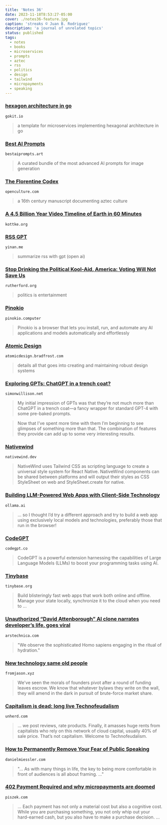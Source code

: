 ```yaml
---
title: 'Notes 36'
date: 2023-11-18T8:53:27-05:00
cover: ./notes36-feature.jpg
caption: 'streaks © Juan B. Rodriguez'
description: 'a journal of unrelated topics'
status: published
tags:
  - notes
  - books
  - microservices
  - prompts
  - aztec
  - rss
  - politics
  - design
  - tailwind
  - micropayments
  - speaking
---
```


### [hexagon architecture in go](https://gokit.io)

`gokit.io`

> a template for microservices implementing hexagonal architecture in go

### [Best AI Prompts](https://bestaiprompts.art/)

`bestaiprompts.art`

> A curated bundle of the most advanced AI prompts for image generation

### [The Florentine Codex](https://www.openculture.com/2023/11/explore-the-florentine-codex-a-brilliant-16th-century-manuscript-documenting-aztec-culture.html)

`openculture.com`

> a 16th century manuscript documenting aztec culture

### [A 4.5 Billion Year Video Timeline of Earth in 60 Minutes](https://kottke.org/23/11/a-45-billion-year-video-timeline-of-earth-in-60-minutes)

`kottke.org`

### [RSS GPT](https://yinan.me/rss-gpt-manual-en.html)

`yinan.me`

> summarize rss with gpt (open ai)

### [Stop Drinking the Political Kool-Aid, America: Voting Will Not Save Us](https://www.rutherford.org/publications_resources/john_whiteheads_commentary/stop_drinking_the_political_kool_aid_america_voting_will_not_save_us)

`rutherford.org`

> politics is entertainment

### [Pinokio](https://pinokio.computer)

`pinokio.computer`

> Pinokio is a browser that lets you install, run, and automate any AI applications and models automatically and effortlessly

### [Atomic Design](https://atomicdesign.bradfrost.com/)

`atomicdesign.bradfrost.com`

> details all that goes into creating and maintaining robust design systems

### [Exploring GPTs: ChatGPT in a trench coat?](https://simonwillison.net/2023/Nov/15/gpts/)

`simonwillison.net`

> My initial impression of GPTs was that they’re not much more than ChatGPT in a trench coat—a fancy wrapper for standard GPT-4 with some pre-baked prompts.

> Now that I’ve spent more time with them I’m beginning to see glimpses of something more than that. The combination of features they provide can add up to some very interesting results.

### [Nativewind](<(https://www.nativewind.dev/)>)

`nativewind.dev`

> NativeWind uses Tailwind CSS as scripting language to create a universal style system for React Native. NativeWind components can be shared between platforms and will output their styles as CSS StyleSheet on web and StyleSheet.create for native.

### [Building LLM-Powered Web Apps with Client-Side Technology](https://ollama.ai/blog/building-llm-powered-web-apps)

`ollama.ai`

> ... so I thought I’d try a different approach and try to build a web app using exclusively local models and technologies, preferably those that run in the browser!

### [CodeGPT](https://docs.codegpt.co/docs/intro)

`codegpt.co`

> CodeGPT is a powerful extension harnessing the capabilities of Large Language Models (LLMs) to boost your programming tasks using AI.

### [Tinybase](https://tinybase.org/)

`tinybase.org`

> Build blisteringly fast web apps that work both online and offline. Manage your state locally, synchronize it to the cloud when you need to ...

### [Unauthorized “David Attenborough” AI clone narrates developer’s life, goes viral](https://arstechnica.com/information-technology/2023/11/unauthorized-david-attenborough-ai-clone-narrates-developers-life-goes-viral/)

`arstechnica.com`

> "We observe the sophisticated Homo sapiens engaging in the ritual of hydration."

### [New technology same old people](https://www.fromjason.xyz/p/notebook/new-technology-same-old-people/)

`fromjason.xyz`

> We've seen the morals of founders pivot after a round of funding leaves escrow. We know that whatever bylaws they write on the wall, they will amend in the dark in pursuit of brute-force market share.

### [Capitalism is dead: long live Technofeudalism](https://unherd.com/2023/09/capitalism-is-dead-long-live-technofeudalism/)

`unherd.com`

> ... we post reviews, rate products. Finally, it amasses huge rents from capitalists who rely on this network of cloud capital, usually 40% of sale price. That’s not capitalism. Welcome to Technofeudalism.

### [How to Permanently Remove Your Fear of Public Speaking](https://danielmiessler.com/p/permanently-remove-fear-public-speaking)

`danielmiessler.com`

> "... As with many things in life, the key to being more comfortable in front of audiences is all about framing. ..."

### [402 Payment Required and why micropayments are doomed](https://piszek.com/2020/05/19/micropayments/)

`piszek.com`

> ... Each payment has not only a material cost but also a cognitive cost. While you are purchasing something, you not only whip out your hard-earned cash, but you also have to make a purchase decision. ...
